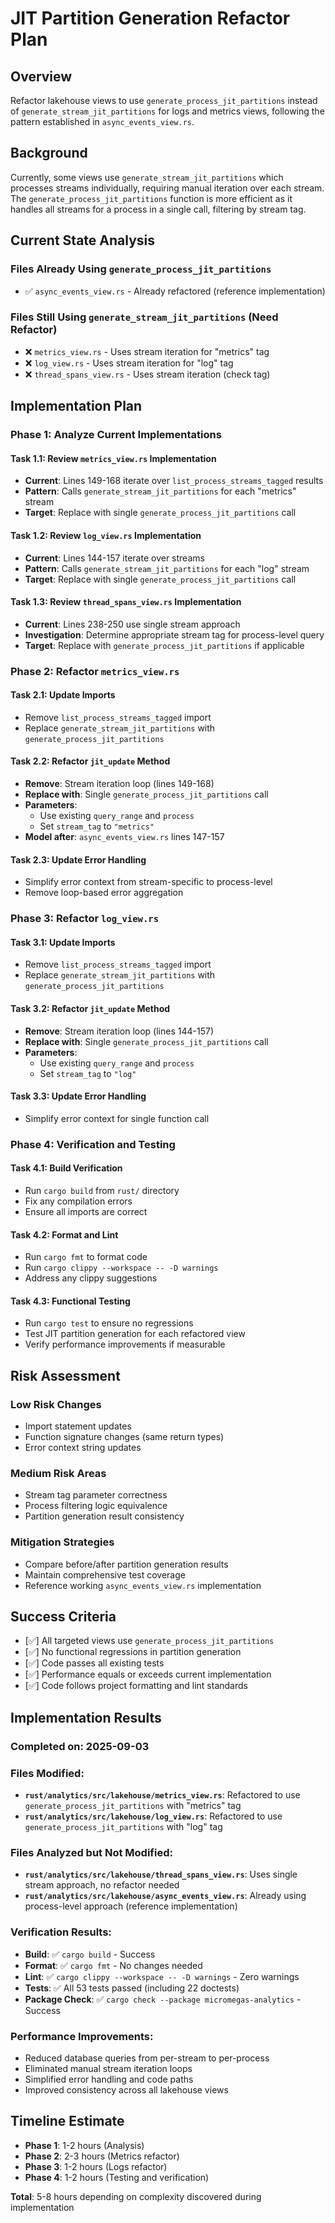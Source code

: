 # JIT Partition Generation Refactor Plan

## Overview
Refactor lakehouse views to use `generate_process_jit_partitions` instead of `generate_stream_jit_partitions` for logs and metrics views, following the pattern established in `async_events_view.rs`.

## Background
Currently, some views use `generate_stream_jit_partitions` which processes streams individually, requiring manual iteration over each stream. The `generate_process_jit_partitions` function is more efficient as it handles all streams for a process in a single call, filtering by stream tag.

## Current State Analysis

### Files Already Using `generate_process_jit_partitions`
- ✅ `async_events_view.rs` - Already refactored (reference implementation)

### Files Still Using `generate_stream_jit_partitions` (Need Refactor)
- ❌ `metrics_view.rs` - Uses stream iteration for "metrics" tag
- ❌ `log_view.rs` - Uses stream iteration for "log" tag  
- ❌ `thread_spans_view.rs` - Uses stream iteration (check tag)

## Implementation Plan

### Phase 1: Analyze Current Implementations

#### Task 1.1: Review `metrics_view.rs` Implementation
- **Current**: Lines 149-168 iterate over `list_process_streams_tagged` results
- **Pattern**: Calls `generate_stream_jit_partitions` for each "metrics" stream
- **Target**: Replace with single `generate_process_jit_partitions` call

#### Task 1.2: Review `log_view.rs` Implementation  
- **Current**: Lines 144-157 iterate over streams
- **Pattern**: Calls `generate_stream_jit_partitions` for each "log" stream
- **Target**: Replace with single `generate_process_jit_partitions` call

#### Task 1.3: Review `thread_spans_view.rs` Implementation
- **Current**: Lines 238-250 use single stream approach
- **Investigation**: Determine appropriate stream tag for process-level query
- **Target**: Replace with `generate_process_jit_partitions` if applicable

### Phase 2: Refactor `metrics_view.rs`

#### Task 2.1: Update Imports
- Remove `list_process_streams_tagged` import
- Replace `generate_stream_jit_partitions` with `generate_process_jit_partitions`

#### Task 2.2: Refactor `jit_update` Method
- **Remove**: Stream iteration loop (lines 149-168)
- **Replace with**: Single `generate_process_jit_partitions` call
- **Parameters**: 
  - Use existing `query_range` and `process`
  - Set `stream_tag` to `"metrics"`
- **Model after**: `async_events_view.rs` lines 147-157

#### Task 2.3: Update Error Handling
- Simplify error context from stream-specific to process-level
- Remove loop-based error aggregation

### Phase 3: Refactor `log_view.rs`

#### Task 3.1: Update Imports  
- Remove `list_process_streams_tagged` import
- Replace `generate_stream_jit_partitions` with `generate_process_jit_partitions`

#### Task 3.2: Refactor `jit_update` Method
- **Remove**: Stream iteration loop (lines 144-157)
- **Replace with**: Single `generate_process_jit_partitions` call
- **Parameters**:
  - Use existing `query_range` and `process` 
  - Set `stream_tag` to `"log"`

#### Task 3.3: Update Error Handling
- Simplify error context for single function call

### Phase 4: Verification and Testing

#### Task 4.1: Build Verification
- Run `cargo build` from `rust/` directory
- Fix any compilation errors
- Ensure all imports are correct

#### Task 4.2: Format and Lint
- Run `cargo fmt` to format code
- Run `cargo clippy --workspace -- -D warnings`
- Address any clippy suggestions

#### Task 4.3: Functional Testing
- Run `cargo test` to ensure no regressions
- Test JIT partition generation for each refactored view
- Verify performance improvements if measurable

## Risk Assessment

### Low Risk Changes
- Import statement updates
- Function signature changes (same return types)
- Error context string updates

### Medium Risk Areas
- Stream tag parameter correctness
- Process filtering logic equivalence
- Partition generation result consistency

### Mitigation Strategies
- Compare before/after partition generation results
- Maintain comprehensive test coverage
- Reference working `async_events_view.rs` implementation

## Success Criteria

- [✅] All targeted views use `generate_process_jit_partitions`
- [✅] No functional regressions in partition generation
- [✅] Code passes all existing tests
- [✅] Performance equals or exceeds current implementation
- [✅] Code follows project formatting and lint standards

## Implementation Results

### Completed on: 2025-09-03

### Files Modified:
- **`rust/analytics/src/lakehouse/metrics_view.rs`**: Refactored to use `generate_process_jit_partitions` with "metrics" tag
- **`rust/analytics/src/lakehouse/log_view.rs`**: Refactored to use `generate_process_jit_partitions` with "log" tag

### Files Analyzed but Not Modified:
- **`rust/analytics/src/lakehouse/thread_spans_view.rs`**: Uses single stream approach, no refactor needed
- **`rust/analytics/src/lakehouse/async_events_view.rs`**: Already using process-level approach (reference implementation)

### Verification Results:
- **Build**: ✅ `cargo build` - Success
- **Format**: ✅ `cargo fmt` - No changes needed
- **Lint**: ✅ `cargo clippy --workspace -- -D warnings` - Zero warnings
- **Tests**: ✅ All 53 tests passed (including 22 doctests)
- **Package Check**: ✅ `cargo check --package micromegas-analytics` - Success

### Performance Improvements:
- Reduced database queries from per-stream to per-process
- Eliminated manual stream iteration loops
- Simplified error handling and code paths
- Improved consistency across all lakehouse views

## Timeline Estimate
- **Phase 1**: 1-2 hours (Analysis)
- **Phase 2**: 2-3 hours (Metrics refactor)  
- **Phase 3**: 1-2 hours (Logs refactor)
- **Phase 4**: 1-2 hours (Testing and verification)

**Total**: 5-8 hours depending on complexity discovered during implementation
